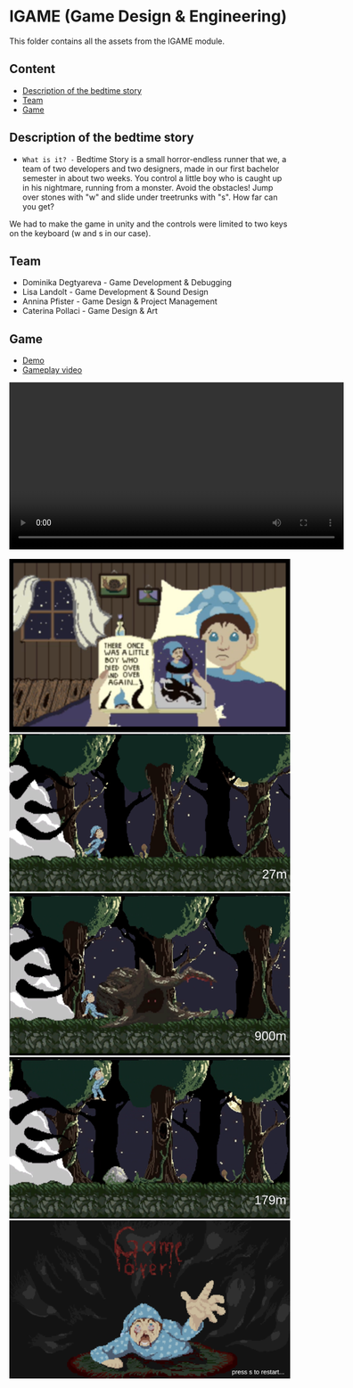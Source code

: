 # IGAME (Game Design & Engineering)
This folder contains all the assets from the IGAME module.

## Content
- [Description of the bedtime story](#description-of-the-bedtime-story)
- [Team](#team)
- [Game](#game)

## Description of the bedtime story
* `What is it? -` Bedtime Story is a small horror-endless runner that we, a team of two developers and two designers, made in our first bachelor semester in about two weeks. You control a little boy who is caught up in his nightmare, running from a monster. Avoid the obstacles! Jump over stones with "w" and slide under treetrunks with "s". How far can you get?

We had to make the game in unity and the controls were limited to two keys on the keyboard (w and s in our case).

## Team
- Dominika Degtyareva - Game Development & Debugging
- Lisa Landolt - Game Development & Sound Design
- Annina Pfister - Game Design & Project Management
- Caterina Pollaci - Game Design & Art

## Game
* [Demo](https://celestial-insomniac.itch.io/bedtime-story)
* [Gameplay video](./Gameplay-Video.mp4)

<video src="./Gameplay-Video.mp4" controls width="600">
    Your browser does not support the video tag.
</video>

![Beginning of the game](./pics/Bedtimestory1.png)
![First few meters of the game](./pics/Bedtimestory2.png)
![Slide animation](./pics/Bedtimestory3.png)
![Jump animation](./pics/Bedtimestory4.png)
![Game over screen](./pics/Bedtimestory5.png)